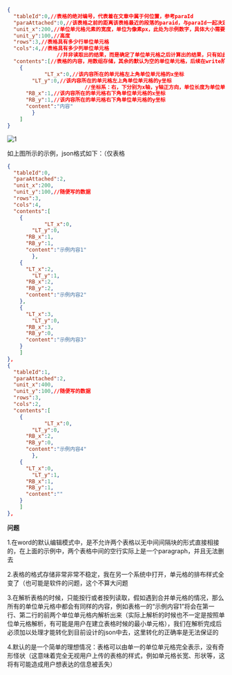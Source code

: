 ```json
{
  "tableId":0,//表格的绝对编号，代表着在文章中属于何位置，参考paraId
  "paraAttached":0,//该表格之前的距离该表格最近的段落的paraid，与paraId一起决定了段落在论文中的绝对位置
  "unit_x":200,//单位单元格元素的宽度，单位为像素px，此处为示例数字，具体大小需要根据实际情况决定，暂时不考虑背后格式的最小单元格元素，而是只关注表现出的最小单元格，比如一个2✖️2的表格，每行的两个单元格合并，那么这里的最小单元格就是每行，即最终使用的单位单元格为自己制定，这将影响后面的rows与cols
  "unit_y":100,//高度
  "rows":3,//表格具有多少行单位单元格
  "cols":4,//表格具有多少列单位单元格
  				//并非读取出的结果，而是确定了单位单元格之后计算出的结果，只有如此才能方便地进行建表
  "contents":[//表格的内容，用数组存储，其余的默认为空的单位单元格，后续在write阶段只需同样进行建表-合并-填充即可
  	{
			"LT_x":0,//该内容所在的单元格左上角单位单元格的x坐标
  		"LT_y":0,//该内容所在的单元格左上角单位单元格的y坐标
  						 //坐标系：右，下分别为x轴，y轴正方向，单位长度为单位单元格
      "RB_x":1,//该内容所在的单元格右下角单位单元格的x坐标
      "RB_y":1,//该内容所在的单元格右下角单位单元格的y坐标
      "content":"内容"
		}
	]
}
```

![1](/Users/yws/Documents/1.png)

如上图所示的示例，json格式如下：（仅表格

```json
{
  "tableId":0,
  "paraAttached":2,
  "unit_x":200,
  "unit_y":100,//随便写的数据
  "rows":3,
  "cols":4,
  "contents":[
  	{
			"LT_x":0,
  		"LT_y":0,
      "RB_x":1,
      "RB_y":1,
      "content":"示例内容1"
		},
    {
      "LT_x":2,
  		"LT_y":1,
      "RB_x":2,
      "RB_y":2,
      "content":"示例内容2"
    },
    {
      "LT_x":3,
  		"LT_y":0,
      "RB_x":3,
      "RB_y":0,
      "content":"示例内容3"
    }
	]
},
{
  "tableId":1,
  "paraAttached":2,
  "unit_x":400,
  "unit_y":100,//随便写的数据
  "rows":3,
  "cols":2,
  "contents":[
  	{
			"LT_x":0,
  		"LT_y":0,
      "RB_x":2,
      "RB_y":0,
      "content":"示例内容4"
		},
    {
      "LT_x":0,
  		"LT_y":1,
      "RB_x":1,
      "RB_y":1,
      "content":""
    }
	]
},
```

**问题**

1.在word的默认编辑模式中，是不允许两个表格以无中间间隔块的形式直接相接的，在上面的示例中，两个表格中间的空行实际上是一个paragraph，并且无法删去

2.表格的格式存储非常非常不稳定，我在另一个系统中打开，单元格的排布样式全变了（也可能是软件的问题，这个不算大问题

3.在解析表格的时候，只能按行或者按列读取，假如遇到合并单元格的情况，那么所有的单位单元格中都会有同样的内容，例如表格一的“示例内容1”将会在第一行、第二行的前两个单位单元格内解析出来（实际上解析的时候也不一定是按照单位单元格解析，有可能是用户在建立表格时候的最小单元格），我们在解析完成后必须加以处理才能转化到目前设计的json中去，这里转化的正确率是无法保证的

4.默认的是一个简单的理想情况：表格可以由单一的单位单元格完全表示，没有奇形怪状（这意味着完全无视用户上传的表格的样式，例如单元格长宽、形状等，这将有可能造成用户想表达的信息被丢失）

